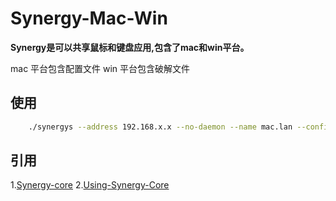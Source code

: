 # Synergy-Mac-Win
**Synergy是可以共享鼠标和键盘应用,包含了mac和win平台。**

mac 平台包含配置文件 
win 平台包含破解文件

## 使用

```bash
    ./synergys --address 192.168.x.x --no-daemon --name mac.lan --config ./base.conf
```

## 引用
1.[Synergy-core](https://github.com/symless/synergy-core) 
2.[Using-Synergy-Core](https://developpaper.com/using-synergy-core/)
